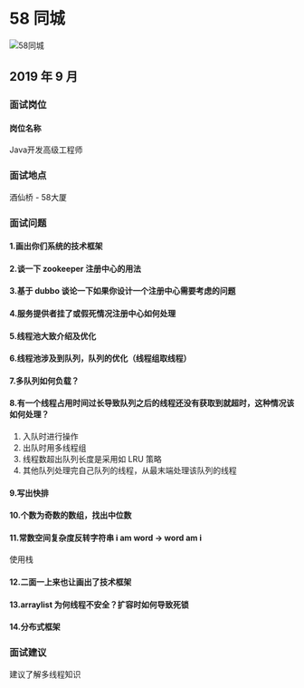 # 58 同城

![58同城](https://s2.ax1x.com/2020/01/07/l6DaeH.md.jpg)

## 2019 年 9 月

### 面试岗位
#### 岗位名称

Java开发高级工程师



### 面试地点

酒仙桥 - 58大厦

### 面试问题

#### 1.画出你们系统的技术框架

#### 2.谈一下 zookeeper 注册中心的用法

#### 3.基于 dubbo 谈论一下如果你设计一个注册中心需要考虑的问题

#### 4.服务提供者挂了或假死情况注册中心如何处理

#### 5.线程池大致介绍及优化

#### 6.线程池涉及到队列，队列的优化（线程组取线程）

#### 7.多队列如何负载？

#### 8.有一个线程占用时间过长导致队列之后的线程还没有获取到就超时，这种情况该如何处理？

1. 入队时进行操作
2. 出队时用多线程组
3. 线程数超出队列长度是采用如 LRU 策略
4. 其他队列处理完自己队列的线程，从最末端处理该队列的线程

#### 9.写出快排

#### 10.个数为奇数的数组，找出中位数

#### 11.常数空间复杂度反转字符串 i am word -> word am i

使用栈

#### 12.二面一上来也让画出了技术框架

#### 13.arraylist 为何线程不安全？扩容时如何导致死锁

#### 14.分布式框架

### 面试建议
建议了解多线程知识



<comment/>
